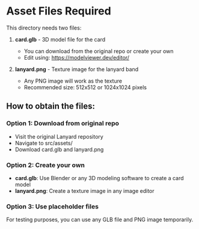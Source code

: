 # Asset Files Required

This directory needs two files:

1. **card.glb** - 3D model file for the card
   - You can download from the original repo or create your own
   - Edit using: https://modelviewer.dev/editor/

2. **lanyard.png** - Texture image for the lanyard band
   - Any PNG image will work as the texture
   - Recommended size: 512x512 or 1024x1024 pixels

## How to obtain the files:

### Option 1: Download from original repo
- Visit the original Lanyard repository
- Navigate to src/assets/
- Download card.glb and lanyard.png

### Option 2: Create your own
- **card.glb**: Use Blender or any 3D modeling software to create a card model
- **lanyard.png**: Create a texture image in any image editor

### Option 3: Use placeholder files
For testing purposes, you can use any GLB file and PNG image temporarily.